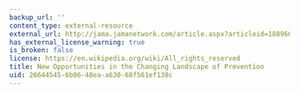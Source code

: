 ```yaml
---
backup_url: ''
content_type: external-resource
external_url: http://jama.jamanetwork.com/article.aspx?articleid=1889667
has_external_license_warning: true
is_broken: false
license: https://en.wikipedia.org/wiki/All_rights_reserved
title: New Opportunities in the Changing Landscape of Prevention
uid: 26644545-6b06-48ea-a630-68f561ef138c
---
```

